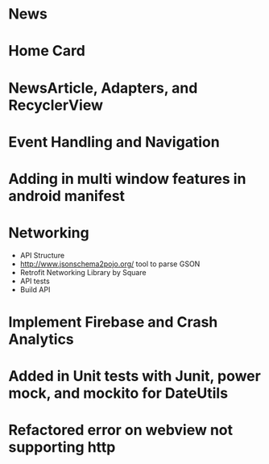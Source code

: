 # News

# Home Card

# NewsArticle, Adapters, and RecyclerView

# Event Handling and Navigation

# Adding in multi window features in android manifest

# Networking
 - API Structure
 - http://www.jsonschema2pojo.org/ tool to parse GSON
 - Retrofit Networking Library by Square
 - API tests
 - Build API

# Implement Firebase and Crash Analytics

# Added in Unit tests with Junit, power mock, and mockito for DateUtils

# Refactored error on webview not supporting http
